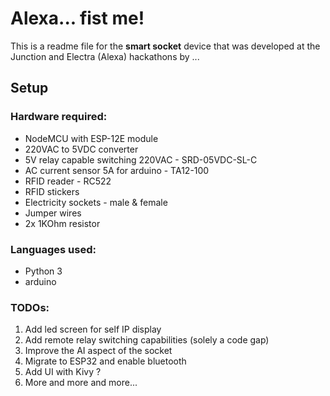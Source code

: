 # Alexa... fist me!


This is a readme file for the **smart socket** device that was developed at the Junction and Electra (Alexa) hackathons by ...

## Setup

### Hardware required:

- NodeMCU with ESP-12E module
- 220VAC to 5VDC converter
- 5V relay capable switching 220VAC - SRD-05VDC-SL-C
- AC current sensor 5A for arduino  - TA12-100
- RFID reader - RC522
- RFID stickers
- Electricity sockets - male & female
- Jumper wires
- 2x 1KOhm resistor


### Languages used:

- Python 3
- arduino

### TODOs:
1. Add led screen for self IP display
2. Add remote relay switching capabilities (solely a code gap)
3. Improve the AI aspect of the socket
4. Migrate to ESP32 and enable bluetooth
5. Add UI with Kivy ?
6. More and more and more...

